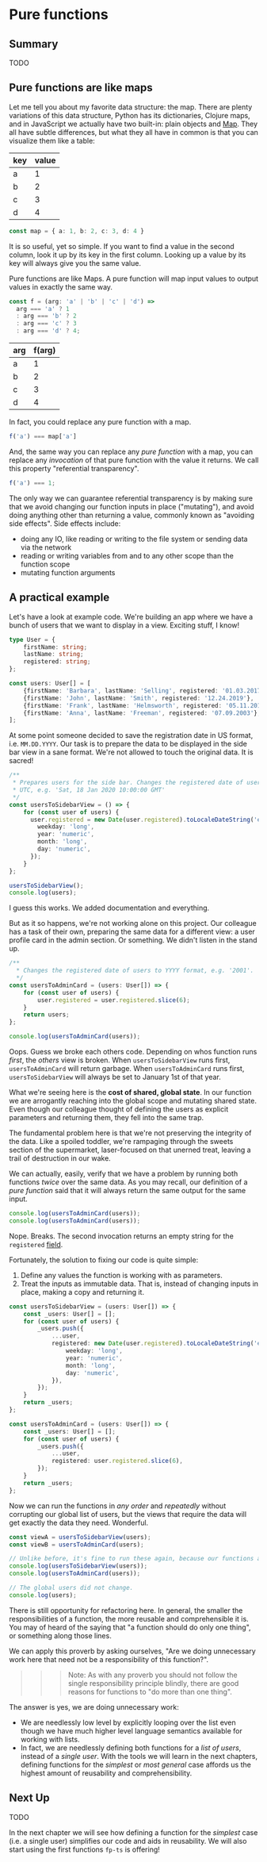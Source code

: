 # Pure functions

## Summary

TODO

## Pure functions are like maps

Let me tell you about my favorite data structure: the map. There are plenty
variations of this data structure, Python has its dictionaries, Clojure maps,
and in JavaScript we actually have two built-in: plain objects and
[Map](https://developer.mozilla.org/en-US/docs/Web/JavaScript/Reference/Global_Objects/Map).
They all have subtle differences, but what they all have in common is that you
can visualize them like a table:

| key | value |
|-----|-------|
|   a | 1     |
|   b | 2     |
|   c | 3     |
|   d | 4     |

```typescript
const map = { a: 1, b: 2, c: 3, d: 4 }
```

It is so useful, yet so simple. If you want to find a value in the second
column, look it up by its key in the first column. Looking up a value by its
key will always give you the same value.

Pure functions are like Maps. A pure function will map input values to output
values in exactly the same way.

```typescript
const f = (arg: 'a' | 'b' | 'c' | 'd') =>
  arg === 'a' ? 1
  : arg === 'b' ? 2
  : arg === 'c' ? 3
  : arg === 'd' ? 4;
```

| arg | f(arg) |
|-----|--------|
| a   | 1      |
| b   | 2      |
| c   | 3      |
| d   | 4      |

In fact, you could replace any pure function with a map.

```typescript
f('a') === map['a']
```

And, the same way you can replace any _pure function_ with a map, you can
replace any _invocation_ of that pure function with the value it returns.
We call this property "referential transparency".

```typescript
f('a') === 1;
```

The only way we can guarantee referential transparency is by making sure that
we avoid changing our function inputs in place ("mutating"), and avoid doing
anything other than returning a value, commonly known as "avoiding side
effects". Side effects include:
* doing any IO, like reading or writing to the file system or sending data via
  the network
* reading or writing variables from and to any other scope than the function scope
* mutating function arguments

## A practical example

Let's have a look at example code. We're building an app where we have a bunch
of users that we want to display in a view. Exciting stuff, I know!

```typescript
type User = {
    firstName: string;
    lastName: string;
    registered: string;
};

const users: User[] = [
    {firstName: 'Barbara', lastName: 'Selling', registered: '01.03.2017'},
    {firstName: 'John', lastName: 'Smith', registered: '12.24.2019'},
    {firstName: 'Frank', lastName: 'Helmsworth', registered: '05.11.2011'},
    {firstName: 'Anna', lastName: 'Freeman', registered: '07.09.2003'},
];
```

At some point someone decided to save the registration date in US format, i.e.
`MM.DD.YYYY`. Our task is to prepare the data to be displayed in the side bar
view in a sane format. We're not allowed to touch the original data. It is
sacred!

```typescript
/**
 * Prepares users for the side bar. Changes the registered date of users to
 * UTC, e.g. 'Sat, 18 Jan 2020 10:00:00 GMT'
 */
const usersToSidebarView = () => {
    for (const user of users) {
      user.registered = new Date(user.registered).toLocaleDateString('en-gb', {
        weekday: 'long',
        year: 'numeric',
        month: 'long',
        day: 'numeric',
      });
    }
};

usersToSidebarView();
console.log(users);
```

I guess this works. We added documentation and everything.

But as it so happens, we're not working alone on this project. Our colleague
has a task of their own, preparing the same data for a different view: a user
profile card in the admin section. Or something. We didn't listen in the stand
up.

```typescript
/**
  * Changes the registered date of users to YYYY format, e.g. '2001'.
  */
const usersToAdminCard = (users: User[]) => {
    for (const user of users) {
        user.registered = user.registered.slice(6);
    }
    return users;
};

console.log(usersToAdminCard(users));
```

Oops. Guess we broke each others code. Depending on whos function runs
_first_, the _others_ view is broken. When `usersToSidebarView` runs first,
`usersToAdminCard` will return garbage. When `usersToAdminCard` runs first,
`usersToSidebarView` will always be set to January 1st of that year.

What we're seeing here is the **cost of shared, global state**. In our function
we are arrogantly reaching into the global scope and mutating shared state.
Even though our colleague thought of defining the users as explicit parameters
and returning them, they fell into the same trap.

The fundamental problem here is that we're not preserving the integrity of the
data. Like a spoiled toddler, we're rampaging through the sweets section of the
supermarket, laser-focused on that unerned treat, leaving a trail of
destruction in our wake.

We can actually, easily, verify that we have a problem by running both
functions _twice_ over the same data. As you may recall, our definition of a
_pure function_ said that it will always return the same output for the same
input.

```typescript
console.log(usersToAdminCard(users));
console.log(usersToAdminCard(users));
```

Nope. Breaks. The second invocation returns an empty string for the
`registered` [field](field).

Fortunately, the solution to fixing our code is quite simple:

1. Define any values the function is working with as parameters.
2. Treat the inputs as immutable data. That is, instead of changing inputs in
   place, making a copy and returning it.

```typescript
const usersToSidebarView = (users: User[]) => {
    const _users: User[] = [];
    for (const user of users) {
        _users.push({
            ...user,
            registered: new Date(user.registered).toLocaleDateString('en-gb', {
                weekday: 'long',
                year: 'numeric',
                month: 'long',
                day: 'numeric',
            }),
        });
    }
    return _users;
};

const usersToAdminCard = (users: User[]) => {
    const _users: User[] = [];
    for (const user of users) {
        _users.push({
            ...user,
            registered: user.registered.slice(6),
        });
    }
    return _users;
};
```

Now we can run the functions in _any order_ and _repeatedly_ without corrupting
our global list of users, but the views that require the data will get exactly
the data they need. Wonderful.

```typescript
const viewA = usersToSidebarView(users);
const viewB = usersToAdminCard(users);

// Unlike before, it's fine to run these again, because our functions are pure.
console.log(usersToSidebarView(users));
console.log(usersToAdminCard(users));

// The global users did not change.
console.log(users);
```

There is still opportunity for refactoring here. In general, the smaller the
responsibilities of a function, the more reusable and comprehensible it is. You
may of heard of the saying that "a function should do only one thing", or
something along those lines.

We can apply this proverb by asking ourselves, "Are we doing unnecessary work
here that need not be a responsibility of this function?".

>>> Note: As with any proverb you should not follow the single responsibility
principle blindly, there are good reasons for functions to "do more than one
thing".

The answer is yes, we are doing unnecessary work:

* We are needlessly low level by explicitly looping over the list even though
  we have much higher level language semantics available for working with
  lists.
* In fact, we are needlessly defining both functions for a _list of users_,
  instead of a _single user_. With the tools we will learn in the next
  chapters, defining functions for the _simplest_ or _most general_ case
  affords us the highest amount of reusability and comprehensibility.

## Next Up

TODO

In the next chapter we will see how defining a function for the _simplest_ case
(i.e. a single user) simplifies our code and aids in reusability. We will also
start using the first functions `fp-ts` is offering!
